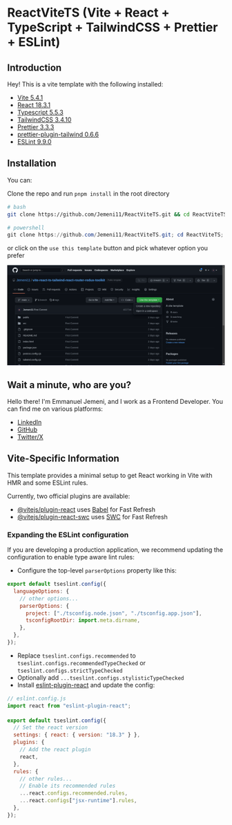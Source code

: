 # ReactViteTS (Vite + React + TypeScript + TailwindCSS + Prettier + ESLint)

## Introduction

Hey!
This is a vite template with the following installed:

- [Vite 5.4.1](https://vitejs.dev/)
- [React 18.3.1](https://react.dev/)
- [Typescript 5.5.3](https://www.typescriptlang.org/)
- [TailwindCSS 3.4.10](https://tailwindcss.com/)
- [Prettier 3.3.3](https://prettier.io/)
- [prettier-plugin-tailwind 0.6.6](https://github.com/tailwindlabs/prettier-plugin-tailwindcss)
- [ESLint 9.9.0](https://eslint.org/)

## Installation

You can:

Clone the repo and run `pnpm install` in the root directory

```bash
# bash
git clone https://github.com/Jemeni11/ReactViteTS.git && cd ReactViteTS && pnpm install
```

```powershell
# powershell
git clone https://github.com/Jemeni11/ReactViteTS.git; cd ReactViteTS; pnpm install
```

or click on the `use this template` button and pick whatever option you prefer

![Screenshot of this repo's github page](https://raw.githubusercontent.com/Jemeni11/hosting-pics/main/Use%20this%20template.png)

## Wait a minute, who are you?

Hello there! I'm Emmanuel Jemeni, and I work as a Frontend Developer. You can find me on various platforms:

- [LinkedIn](https://www.linkedin.com/in/emmanuel-jemeni)
- [GitHub](https://github.com/Jemeni11)
- [Twitter/X](https://twitter.com/Jemeni11_)

## Vite-Specific Information

This template provides a minimal setup to get React working in Vite with HMR and some ESLint rules.

Currently, two official plugins are available:

- [@vitejs/plugin-react](https://github.com/vitejs/vite-plugin-react/blob/main/packages/plugin-react/README.md) uses [Babel](https://babeljs.io/) for Fast Refresh
- [@vitejs/plugin-react-swc](https://github.com/vitejs/vite-plugin-react-swc) uses [SWC](https://swc.rs/) for Fast Refresh

### Expanding the ESLint configuration

If you are developing a production application, we recommend updating the configuration to enable type aware lint rules:

- Configure the top-level `parserOptions` property like this:

```js
export default tseslint.config({
  languageOptions: {
    // other options...
    parserOptions: {
      project: ["./tsconfig.node.json", "./tsconfig.app.json"],
      tsconfigRootDir: import.meta.dirname,
    },
  },
});
```

- Replace `tseslint.configs.recommended` to `tseslint.configs.recommendedTypeChecked` or `tseslint.configs.strictTypeChecked`
- Optionally add `...tseslint.configs.stylisticTypeChecked`
- Install [eslint-plugin-react](https://github.com/jsx-eslint/eslint-plugin-react) and update the config:

```js
// eslint.config.js
import react from "eslint-plugin-react";

export default tseslint.config({
  // Set the react version
  settings: { react: { version: "18.3" } },
  plugins: {
    // Add the react plugin
    react,
  },
  rules: {
    // other rules...
    // Enable its recommended rules
    ...react.configs.recommended.rules,
    ...react.configs["jsx-runtime"].rules,
  },
});
```
